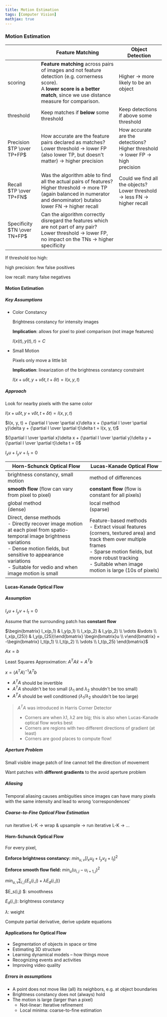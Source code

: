 ```yaml
---
title: Motion Estimation
tags: [Computer Vision]
mathjax: true
---
```


### Motion Estimation

|                                  | Feature Matching                                             | Object Detection                                             |
| -------------------------------- | ------------------------------------------------------------ | ------------------------------------------------------------ |
| scoring                          | **Feature matching** across pairs of images and not feature detection (e.g. cornerness score). <br/>A **lower score is a better match**, since we use distance measure for comparison. | Higher -> more likely to be an object                        |
| threshold                        | Keep matches if **below** some threshold                     | Keep detections if above some threshold                      |
| Precision<br/>$TP \over TP+FP$  | How accurate are the feature pairs declared as matches?<br/>Lower threshold -> lower FP (also lower TP, but doesn't matter) -> higher precision | How accurate are the detections?<br/>Higher threshold -> lower FP -> high<br/>precision |
| Recall<br/>$TP \over TP+FN$      | Was the algorithm able to find all the actual pairs of features?<br/>Higher threshold -> more TP (again balanced in numerator and denominator) butalso lower FN -> higher recall | Could we find all the objects?<br/>Lower threshold -> less FN -> higher recall |
| Specificity<br/>$TN \over TN+FP$ | Can the algorithm correctly disregard the features which are not part of any pair?<br/>Lower threshold -> lower FP, no impact on the TNs -> higher specificity |                                                              |

If threshold too high:

high precision: few false positives

low recall: many false negatives

#### Motion Estimation

##### Key Assumptions

- Color Constancy 

  Brightness constancy for intensity images

  **Implication**: allows for pixel to pixel comparison (not image features)

  $I(x(t), y(t), t) = C$

- Small Motion

  Pixels only move a little bit

  **Implication**: linearization of the brightness constancy constraint

  $I(x + u\delta t, y+v\delta t, t + \delta t) = I(x, y, t)$

##### Approach

Look for nearby pixels with the same color

$I(x + u\delta t, y+v\delta t, t + \delta t) = I(x, y, t)$

$I(x, y, t) + {\partial I \over \partial x}\delta x + {\partial I \over \partial y}\delta y + {\partial I \over \partial t}\delta t = I(x, y, t)$

${\partial I \over \partial x}\delta x + {\partial I \over \partial y}\delta y + {\partial I \over \partial t}\delta t = 0$

$I_xu + I_yv + I_t = 0$

| Horn-Schunck Optical Flow                                    | Lucas-Kanade Optical Flow                                    |
| ------------------------------------------------------------ | ------------------------------------------------------------ |
| brightness constancy, small motion                           | method of differences                                        |
| **smooth flow** (flow can vary from pixel to pixel)          | **constant flow** (flow is constant for all pixels)          |
| global method<br/>(dense)                                    | local method<br/>(sparse)                                    |
| Direct, dense methods<br/>- Directly recover image motion at each pixel from spatio-temporal image brightness variations<br/>- Dense motion fields, but sensitive to appearance variations<br/>- Suitable for vedio and when image motion is small | Feature-based methods<br/>- Extract visual features (corners, textured area) and track them over multiple frames<br/>- Sparse motion fields, but more robust tracking<br/>- Suitable when image motion is large (10s of pixels) |

#### Lucas-Kanade Optical Flow

##### Assumption

$I_xu + I_yv + I_t = 0$

Assume that the surrounding patch has **constant flow**

$\begin{bmatrix} I_x(p_1) & I_y(p_1) \\ I_x(p_2) & I_y(p_2) \\ \vdots &\vdots \\ I_x(p_{25}) & I_y(p_{25})\end{bmatrix} \begin{bmatrix}u \\ v\end{bmatrix} = -\begin{bmatrix} I_t(p_1) \\ I_t(p_2) \\ \vdots \\ I_t(p_25) \end{bmatrix}$

$Ax = b$

Least Squares Approximation: $A^TA\hat x = A^Tb$

$x = (A^TA)^{-1}A^Tb$

- $A^TA$ should be invertible
- $A^TA$ shouldn't be too small ($\lambda_1$ and $\lambda_2$ shouldn't be too small)
- $A^TA$ should be well conditioned ($\lambda_1 / \lambda_2$ shouldn't be too large)

> $A^TA$ was introduced in Harris Corner Detector
>
> - Corners are when λ1, λ2 are big; this is also when Lucas-Kanade optical flow works best 
> - Corners are regions with two different directions of gradient (at least)
> - Corners are good places to compute flow! 

##### Aperture Problem

Small visible image patch of line cannot tell the direction of movement

Want patches with **different gradients** to the avoid aperture problem 

##### Aliasing

Temporal aliasing causes ambiguities since images can have many pixels with the same intensity and lead to wrong ‘correspondences’

##### Coarse-to-Fine Optical Flow Estimation

run iterative L-K -> wrap & upsample -> run iterative L-K -> ...

#### Horn-Schunck Optical Flow

For every pixel,

**Enforce brightness constancy:** $min_{u,v}[I_xu_{ij} + I_yv_{ij} + I_t]^2$

**Enforce smooth flow field:** $min_u(u_{i,j}-u_{i+1,j})^2$

$min_{u,v}\sum_{i,j}\{E_s(i,j)+\lambda E_d(i,j)\}$

$E_s(i,j) $: smoothness

$E_d(i,j)$: brightness constancy

$\lambda$: weight

Compute partial derivative, derive update equations

#### Applications for Optical Flow

- Segmentation of objects in space or time 
- Estimating 3D structure 
- Learning dynamical models – how things move 
- Recognizing events and activities 
- Improving video quality

##### Errors in assumptions 

- A point does not move like (all) its neighbors, e.g. at object boundaries 
- Brightness constancy does not (always) hold 
- The motion is large (larger than a pixel) 
  - Not-linear: Iterative refinement
  - Local minima: coarse-to-fine estimation 